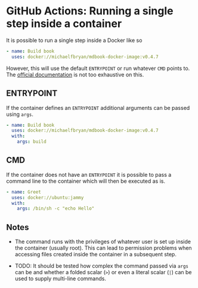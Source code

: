 # GitHub Actions: Running a single step inside a container

It is possible to run a single step inside a Docker like so

```yaml
- name: Build book
  uses: docker://michaelfbryan/mdbook-docker-image:v0.4.7
```

However, this will use the default `ENTRYPOINT` or run whatever `CMD` points to.
The [official documentation][gha] is not too exhaustive on this.

## ENTRYPOINT

If the container defines an `ENTRYPOINT` additional arguments can be passed
using `args`.

```yaml
- name: Build book
  uses: docker://michaelfbryan/mdbook-docker-image:v0.4.7
  with:
    args: build
```

## CMD

If the container does not have an `ENTRYPOINT` it is possible to pass a command
line to the container which will then be executed as is.

```yaml
- name: Greet
  uses: docker://ubuntu:jammy
  with:
    args: /bin/sh -c "echo Hello"
```

## Notes

- The command runs with the privileges of whatever user is set up inside the
  container (usually root).  This can lead to permission problems when accessing
  files created inside the container in a subsequent step.

- TODO: It should be tested how complex the command passed via `args` can be and
  whether a folded scalar (`>`) or even a literal scalar (`|`) can be used to
  supply multi-line commands.

[gha]: https://docs.github.com/en/actions/creating-actions/creating-a-docker-container-action#creating-an-action-metadata-file
